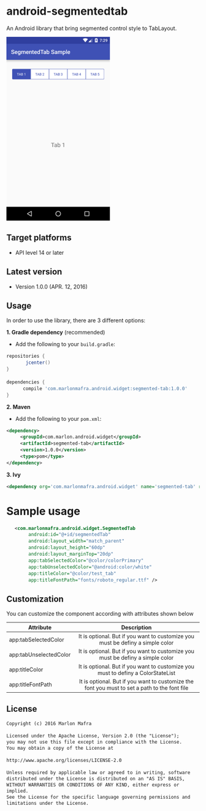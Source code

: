 android-segmentedtab
===============

An Android library that bring segmented control style to TabLayout.

<img width="270" src="./screenshots/sample.png" />

Target platforms
---

- API level 14 or later

Latest version
---

- Version 1.0.0  (APR. 12, 2016)

Usage
---

In order to use the library, there are 3 different options:

**1. Gradle dependency** (recommended)

 - 	Add the following to your `build.gradle`:
 ```gradle
repositories {
	    jcenter()
}

dependencies {
	   compile 'com.marlonmafra.android.widget:segmented-tab:1.0.0'
}
```

**2. Maven**
- Add the following to your `pom.xml`:

 ```xml
<dependency>
      <groupId>com.marlon.android.widget</groupId>
      <artifactId>segmented-tab</artifactId>
      <version>1.0.0</version>
      <type>pom</type>
</dependency>
```

**3. Ivy**

 ```xml
<dependency org='com.marlonmafra.android.widget' name='segmented-tab' rev='1.0.0'/>
```

# Sample usage

```xml
   <com.marlonmafra.android.widget.SegmentedTab
        android:id="@+id/segmentedTab"
        android:layout_width="match_parent"
        android:layout_height="60dp"
        android:layout_marginTop="20dp"
        app:tabSelectedColor="@color/colorPrimary"
        app:tabUnselectedColor="@android:color/white"
        app:titleColor="@color/test_tab"
        app:titleFontPath="fonts/roboto_regular.ttf" />
```

## Customization

You can customize the component according with attributes shown below

| Attribute             | Description   |
| ----------------------|:-------------:| 
| app:tabSelectedColor  | It is optional. But if you want to customize you must be definy a simple color | 
| app:tabUnselectedColor| It is optional. But if you want to customize you must be definy a simple color | 
| app:titleColor        | It is optional. But if you want to customize you must to definy a ColorStateList | 
| app:titleFontPath     | It is optional. But if you want to customize the font you must to set a path to the font file |

License
---

	Copyright (c) 2016 Marlon Mafra

    Licensed under the Apache License, Version 2.0 (the "License");
    you may not use this file except in compliance with the License.
    You may obtain a copy of the License at

    http://www.apache.org/licenses/LICENSE-2.0

    Unless required by applicable law or agreed to in writing, software
    distributed under the License is distributed on an "AS IS" BASIS,
    WITHOUT WARRANTIES OR CONDITIONS OF ANY KIND, either express or implied.
    See the License for the specific language governing permissions and
    limitations under the License.

